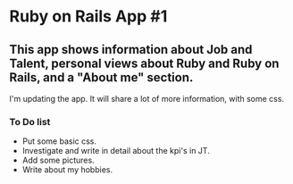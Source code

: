 # Ruby on Rails App #1

## This app shows information about Job and Talent, personal views about Ruby and Ruby on Rails, and a "About me" section.

I'm updating the app. It will share a lot of more information, with some css.

### To Do list

* Put some basic css.
* Investigate and write in detail about the kpi's in JT.
* Add some pictures.
* Write about my hobbies.
